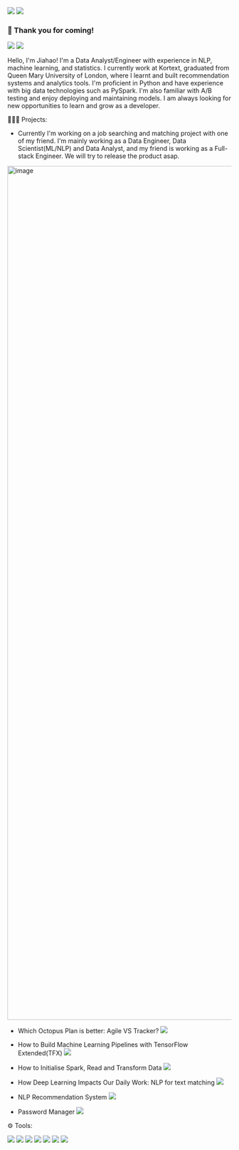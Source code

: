 ![](https://img.shields.io/badge/Made%20with-Python-4584b6?style=for-the-badge&logo=Python) ![](https://img.shields.io/badge/Made%20with-Jupyter-orange?style=for-the-badge&logo=Jupyter)


### 🎉 Thank you for coming!

[![](https://img.shields.io/badge/Jiahao%20Meng-0A66C2?logo=linkedin)](https://www.linkedin.com/in/jiahao-meng-09b043169)  [![](https://img.shields.io/badge/Jiahaom-white?logo=instagram)](https://www.instagram.com/jiahaom/) 

Hello, I'm Jiahao! I'm a Data Analyst/Engineer with experience in NLP, machine learning, and statistics. I currently work at Kortext, graduated from Queen Mary University of London, where I learnt and built recommendation systems and analytics tools. I'm proficient in Python and have experience with big data technologies such as PySpark. I'm also familiar with A/B testing and enjoy deploying and maintaining models. I am always looking for new opportunities to learn and grow as a developer. 




👨🏼‍💻 Projects:

- Currently I'm working on a job searching and matching project with one of my friend. I'm mainly working as a Data Engineer, Data Scientist(ML/NLP) and Data Analyst, and my friend is working as a Full-stack Engineer. We will try to release the product asap. 
<img width="1920" alt="image" src="https://github.com/user-attachments/assets/2905dccf-f5db-49a3-a0f7-ed8705bc7850">

- Which Octopus Plan is better:  Agile VS Tracker? [![](https://img.shields.io/badge/Data%20Analysis-555555?logo=jupyter)](https://github.com/jiahaom/jiahaom/blob/main/Energy.ipynb)

- How to Build Machine Learning Pipelines with TensorFlow Extended(TFX) [![](https://img.shields.io/badge/MLOps-555555?logo=jupyter)](https://github.com/jiahaom/MLOps)

- How to Initialise Spark, Read and Transform Data [![](https://badges.aleen42.com/src/medium.svg)](https://medium.com/@jiahao.meng/pyspark-cheat-sheet-with-code-samples-65398180fcf1)

- How Deep Learning Impacts Our Daily Work: NLP for text matching [![](https://badges.aleen42.com/src/medium.svg)](https://medium.com/@jiahao.meng/how-deep-learning-impacts-our-daily-work-nlp-for-text-matching-a20bc4a746dd)

- NLP Recommendation System [![](https://img.shields.io/badge/NLP%20Matching-ec5a53)](https://matching.streamlit.app)

- Password Manager [![](https://img.shields.io/badge/PW%20Manager-ec5a53)](https://password.streamlit.app) 





⚙️ Tools:

![](https://badges.aleen42.com/src/tensorflow.svg) ![](https://badges.aleen42.com/src/python.svg) ![](https://badges.aleen42.com/src/atom.svg) ![](https://badges.aleen42.com/src/npm.svg) ![](https://badges.aleen42.com/src/docker.svg) ![](https://badges.aleen42.com/src/medium.svg) ![](https://badges.aleen42.com/src/photoshop.svg)




